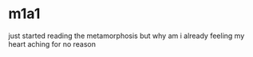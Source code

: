 # m1a1

just started reading the metamorphosis but why am i already feeling my heart aching for no reason
